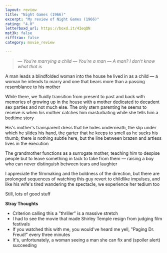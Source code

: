 ```yaml
---
layout: review
title: "Night Games (1966)"
excerpt: "My review of Night Games (1966)"
rating: "4.0"
letterboxd_url: https://boxd.it/4IeqQN
mst3k: false
rifftrax: false
category: movie_review

---
```


<blockquote><i>— You're marrying a child
</i><i>— You're a man
</i><i>— A man? I don't know what that is</i></blockquote>A man leads a blindfolded woman into the house he lived in as a child — a woman he intends to marry and one that bears more than a passing resemblance to his mother

While there, we fluidly transition from present to past and back with memories of growing up in the house with a mother dedicated to decadent sex parties and not much else. The only stern parenting he seems to receive is when his mother catches him masturbating while she tells him a bedtime story

His's mother's transparent dress that he hides underneath, the slip under which he slides his hand, the garter that he keeps to smell as he sucks his thumb; there is nothing subtle here, but the line between brazen and artless lives in the execution

The grandmother functions as a surrogate mother, teaching him to despise people but to leave something in tack to take from them — raising a boy who can never distinguish between tears and laughter

I appreciate the filmmaking and the boldness of the direction, but there are prolonged sequences of watching this guy revert to childlike impulses, and like his wife's tired wandering the spectacle, we experience her tedium too

Still, lots of good stuff

<b>Stray Thoughts</b>
* Criterion calling this a "thriller" is a massive stretch
* I had to see the movie that made Shirley Temple resign from judging film festivals
* If you watched this with me, you would've heard me yell, "Paging Dr. Freud!" every three minutes
* It's, unfortunately, a woman seeing a man she can fix and (spoiler alert) succeeding